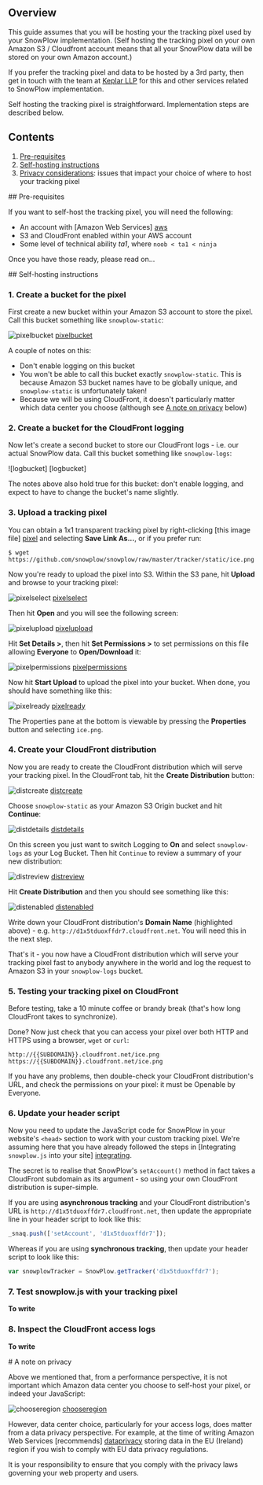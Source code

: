 ## Overview

This guide assumes that you will be hosting your the tracking pixel used by your SnowPlow implementation. (Self hosting the tracking pixel on your own Amazon S3 / Cloudfront account means that all your SnowPlow data will be stored on your own Amazon account.)

If you prefer the tracking pixel and data to be hosted by a 3rd party, then get in touch with the team at [Keplar LLP](#http://www.keplarllp.com) for this and other services related to SnowPlow implementation.

Self hosting the tracking pixel is straightforward. Implementation steps are described below.

## Contents

1. [Pre-requisites](#prerequisites)
2. [Self-hosting instructions](#self-hosting-instructions)
3. [Privacy considerations](#privacy): issues that impact your choice of where to host your tracking pixel

<a name="prerequisites" />
## Pre-requisites

If you want to self-host the tracking pixel, you will need the following:

* An account with [Amazon Web Services] [aws]
* S3 and CloudFront enabled within your AWS account
* Some level of technical ability _ta1_, where `noob < ta1 < ninja`

Once you have those ready, please read on...

<a name="self-hosting-instructions" />
## Self-hosting instructions

### 1. Create a bucket for the pixel

First create a new bucket within your Amazon S3 account to store the pixel. Call this bucket something like `snowplow-static`:

![pixelbucket] [pixelbucket]

A couple of notes on this:

* Don't enable logging on this bucket
* You won't be able to call this bucket exactly `snowplow-static`. This is because Amazon S3 bucket names have to be globally unique, and `snowplow-static` is unfortunately taken!
* Because we will be using CloudFront, it doesn't particularly matter which data center you choose (although see [A note on privacy](#privacy) below)

### 2. Create a bucket for the CloudFront logging

Now let's create a second bucket to store our CloudFront logs - i.e. our actual SnowPlow data. Call this bucket something like `snowplow-logs`:

![logbucket] [logbucket]

The notes above also hold true for this bucket: don't enable logging, and expect to have to change the bucket's name slightly.

### 3. Upload a tracking pixel

You can obtain a 1x1 transparent tracking pixel by right-clicking [this image file] [pixel] and selecting **Save Link As...**, or if you prefer run:

    $ wget https://github.com/snowplow/snowplow/raw/master/tracker/static/ice.png 	

Now you're ready to upload the pixel into S3. Within the S3 pane, hit **Upload** and browse to your tracking pixel:

![pixelselect] [pixelselect]

Then hit **Open** and you will see the following screen:

![pixelupload] [pixelupload]

Hit **Set Details >**, then hit **Set Permissions >** to set permissions on this file allowing **Everyone** to **Open/Download** it:

![pixelpermissions] [pixelpermissions]

Now hit **Start Upload** to upload the pixel into your bucket. When done, you should have something like this:

![pixelready] [pixelready]

The Properties pane at the bottom is viewable by pressing the **Properties** button and selecting `ice.png`.

### 4. Create your CloudFront distribution

Now you are ready to create the CloudFront distribution which will serve your tracking pixel. In the CloudFront tab, hit the **Create Distribution** button:

![distcreate] [distcreate]

Choose `snowplow-static` as your Amazon S3 Origin bucket and hit **Continue**:

![distdetails] [distdetails]

On this screen you just want to switch Logging to **On** and select `snowplow-logs` as your Log Bucket. Then hit `Continue` to review a summary of your new distribution:

![distreview] [distreview]

Hit **Create Distribution** and then you should see something like this:

![distenabled] [distenabled]

Write down your CloudFront distribution's **Domain Name** (highlighted above) - e.g. `http://d1x5tduoxffdr7.cloudfront.net`. You will need this in the next step.

That's it - you now have a CloudFront distribution which will serve your tracking pixel fast to anybody anywhere in the world and log the request to Amazon S3 in your `snowplow-logs` bucket. 

### 5. Testing your tracking pixel on CloudFront

Before testing, take a 10 minute coffee or brandy break (that's how long CloudFront takes to synchronize).

Done? Now just check that you can access your pixel over both HTTP and HTTPS using a browser, `wget` or `curl`:

    http://{{SUBDOMAIN}}.cloudfront.net/ice.png
    https://{{SUBDOMAIN}}.cloudfront.net/ice.png

If you have any problems, then double-check your CloudFront distribution's URL, and check the permissions on your pixel: it must be Openable by Everyone.

### 6. Update your header script

Now you need to update the JavaScript code for SnowPlow in your website's `<head>` section to work with your custom tracking pixel. We're assuming here that you have already followed the steps in [Integrating `snowplow.js` into your site] [integrating].

The secret is to realise that SnowPlow's `setAccount()` method in fact takes a CloudFront subdomain as its argument - so using your own CloudFront distribution is super-simple.

If you are using **asynchronous tracking** and your CloudFront distribution's URL is `http://d1x5tduoxffdr7.cloudfront.net`, then update the appropriate line in your header script to look like this:

```javascript
_snaq.push(['setAccount', 'd1x5tduoxffdr7']);
```

Whereas if you are using **synchronous tracking**, then update your header script to look like this:

```javascript
var snowplowTracker = SnowPlow.getTracker('d1x5tduoxffdr7');
```

### 7. Test snowplow.js with your tracking pixel

**To write**

### 8. Inspect the CloudFront access logs

**To write**

<a name="privacy"/>
# A note on privacy

Above we mentioned that, from a performance perspective, it is not important which Amazon data center you choose to self-host your pixel, or indeed your JavaScript:

![chooseregion] [chooseregion]

However, data center choice, particularly for your access logs, does matter from a data privacy perspective. For example, at the time of writing Amazon Web Services [recommends] [dataprivacy] storing data in the EU (Ireland) region if you wish to comply with EU data privacy regulations.

It is your responsibility to ensure that you comply with the privacy laws governing your web property and users.

[aws]: http://aws.amazon.com/
[pixel]: /snowplow/snowplow/raw/master/tracker/static/ice.png
[pixelbucket]: technical-documentation/images/02_log_bucket.png
[pixelselect]: technical-documentation/images/02_pixel_select.png
[pixelupload]: technical-documentation/images/02_pixel_upload.png
[pixelpermissions]: technical-documentation/images/02_pixel_permissions.png
[pixelready]: technical-documentation/images/02_pixel_ready.png
[distcreate]: technical-documentation/images/02_dist_create.png
[distdetails]: technical-documentation/images/02_dist_details.png
[distreview]: technical-documentation/images/02_dist_review.png
[distenabled]: technical-documentation/images/02_dist_enabled.png
[integrating]: technical-documentation/images/02_integrating_snowplowjs.md
[chooseregion]: technical-documentation/images/02_choose_region.png
[dataprivacy]: http://aws.amazon.com/s3/faqs/#Can_I_comply_with_EU_data_privacy_regulations_using_Amazon_S3
[git]: http://git-scm.com/
[yuic]: http://developer.yahoo.com/yui/compressor/